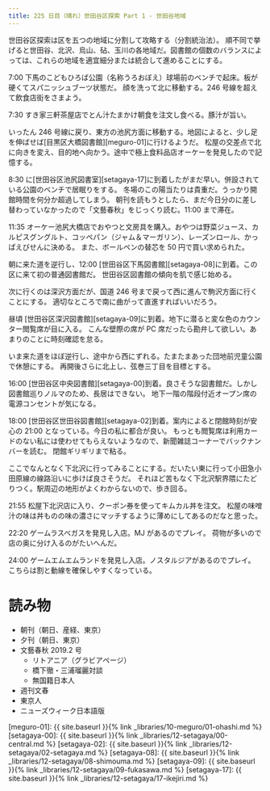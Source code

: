 ```yaml
---
title: 225 日目（晴れ）世田谷区探索 Part 1 - 世田谷地域
---
```


世田谷区探索は区を五つの地域に分割して攻略する（分割統治法）。
順不同で挙げると世田谷、北沢、烏山、砧、玉川の各地域だ。図書館の個数のバランスによっては、これらの地域を適宜細分または統合して進めることにする。

7:00 下馬のこどもひろば公園（名称うろおぼえ）球場前のベンチで起床。板が硬くてスパニッシュブーツ状態だ。
顔を洗って北に移動する。246 号線を超えて飲食店街をさまよう。

7:30 すき家三軒茶屋店でとん汁たまかけ朝食を注文し食べる。豚汁が旨い。

いったん 246 号線に戻り、東方の池尻方面に移動する。地図によると、少し足を伸ばせば[目黒区大橋図書館][meguro-01]に行けるようだ。
松屋の交差点で北に向きを変え、目的地へ向かう。途中で極上食料品店オーケーを発見したので記憶する。

8:30 に[世田谷区池尻図書室][setagaya-17]に到着したがまだ早い。併設されている公園のベンチで居眠りをする。
冬場のこの陽当たりは貴重だ。うっかり開館時間を何分か超過してしまう。
朝刊を読もうとしたら、まだ今日分のに差し替わっていなかったので「文藝春秋」をじっくり読む。11:00 まで滞在。

11:35 オーケー池尻大橋店でおやつと文房具を購入。おやつは野菜ジュース、カルピスグングルト、コッペパン（ジャム＆マーガリン）、レーズンロール、かっぱえびせんに決める。
また、ボールペンの替芯を 50 円で買い求められた。

朝に来た道を逆行し、12:00 [世田谷区下馬図書館][setagaya-08]に到着。この区に来て初の普通図書館だ。
世田谷区図書館の傾向を肌で感じ始める。

次に行くのは深沢方面だが、国道 246 号まで戻って西に進んで駒沢方面に行くことにする。
適切なところで南に曲がって直進すればいいだろう。

昼頃 [世田谷区深沢図書館][setagaya-09]に到着。地下に潜ると変な色のカウンター閲覧席が目に入る。
こんな壁際の席が PC 席だったら勘弁して欲しい。あまりのことに時刻確認を怠る。

いま来た道をほぼ逆行し、途中から西にずれる。たまたまあった団地前児童公園で休憩にする。
再開後さらに北上し、弦巻三丁目を目標とする。

16:00 [世田谷区中央図書館][setagaya-00]到着。良さそうな図書館だ。しかし図書館巡りノルマのため、長居はできない。
地下一階の階段付近オープン席の電源コンセントが気になる。

18:00 [世田谷区世田谷図書館][setagaya-02]到着。案内によると閉館時刻が安心の 21:00 となっている。今日の私に都合が良い。
もっとも閲覧席は利用カードのない私には使わせてもらえないようなので、新聞雑誌コーナーでバックナンバーを読む。
閉館ギリギリまで粘る。

ここでなんとなく下北沢に行ってみることにする。だいたい東に行って小田急小田原線の線路沿いに歩けば良さそうだ。
それほど苦もなく下北沢駅界隈にたどりつく。駅周辺の地形がよくわからないので、歩き回る。

21:55 松屋下北沢店に入り、クーポン券を使ってキムカル丼を注文。
松屋の味噌汁の味は丼ものの味の濃さにマッチするように薄めにしてあるのだなと思った。

22:20 ゲームラスベガスを発見し入店。MJ があるのでプレイ。
荷物が多いので店の奥に分け入るのがたいへんだ。

24:00 ゲームエムエムランドを発見し入店。ノスタルジアがあるのでプレイ。
こちらは割と動線を確保しやすくなっている。

# 読み物

* 朝刊（朝日、産経、東京）
* 夕刊（朝日、東京）
* 文藝春秋 2019.2 号
  * リトアニア（グラビアページ）
  * 橋下徹・三浦瑠麗対談
  * 無国籍日本人
* 週刊文春
* 東京人
* ニューズウィーク日本語版

[meguro-01]: {{ site.baseurl }}{% link _libraries/10-meguro/01-ohashi.md %}
[setagaya-00]: {{ site.baseurl }}{% link _libraries/12-setagaya/00-central.md %}
[setagaya-02]: {{ site.baseurl }}{% link _libraries/12-setagaya/02-setagaya.md %}
[setagaya-08]: {{ site.baseurl }}{% link _libraries/12-setagaya/08-shimouma.md %}
[setagaya-09]: {{ site.baseurl }}{% link _libraries/12-setagaya/09-fukasawa.md %}
[setagaya-17]: {{ site.baseurl }}{% link _libraries/12-setagaya/17-ikejiri.md %}
